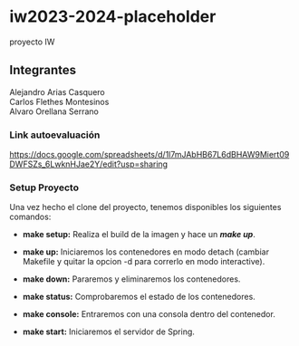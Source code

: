 # iw2023-2024-placeholder
proyecto IW
## Integrantes
Alejandro Arias Casquero  
Carlos Flethes Montesinos  
Alvaro Orellana Serrano  

### Link autoevaluación
https://docs.google.com/spreadsheets/d/1l7mJAbHB67L6dBHAW9Miert09DWFSZs_6LwknHJae2Y/edit?usp=sharing
### Setup Proyecto

Una vez hecho el clone del proyecto, tenemos disponibles los siguientes comandos:

- **make setup:** Realiza el build de la imagen y hace un ***make up***.

- **make up:** Iniciaremos los contenedores en modo detach (cambiar Makefile y quitar la opcion -d para correrlo en modo interactive).

- **make down:** Pararemos y eliminaremos los contenedores.

- **make status:** Comprobaremos el estado de los contenedores.

- **make console:** Entraremos con una consola dentro del contenedor.

- **make start:** Iniciaremos el servidor de Spring.